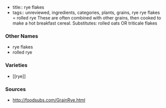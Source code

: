 - title:: rye flakes
- tags:: unreviewed, ingredients, categories, plants, grains, rye
rye flakes = rolled rye These are often combined with other grains, then cooked to make a hot breakfast cereal. Substitutes: rolled oats OR triticale flakes

### Other Names

* rye flakes
* rolled rye

### Varieties

* [[rye]]

### Sources
* http://foodsubs.com/GrainRye.html

